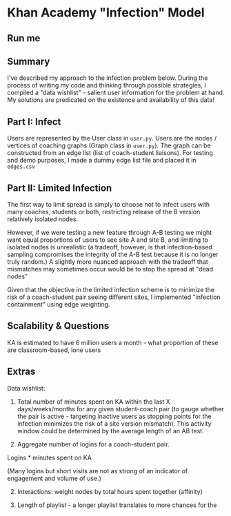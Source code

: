 Khan Academy "Infection" Model
============

## Run me

## Summary

I've described my approach to the infection problem below. During the process of writing my code and thinking through possible strategies, I compiled a "data wishlist" - salient user information for the problem at hand. My solutions are predicated on the existence and availability of this data!

## Part I: Infect

Users are represented by the User class in `user.py`. Users are the nodes / vertices of coaching graphs (Graph class in `user.py`). The graph can be constructed from an edge list (list of coach-student liaisons). For testing and demo purposes, I made a dummy edge list file and placed it in `edges.csv`

## Part II: Limited Infection

The first way to limit spread is simply to choose not to infect users with many coaches, students or both, restricting release of the B version relatively isolated nodes.

However, if we were testing a new feature through A-B testing we might want equal proportions of users to see site A and site B, and limiting to isolated nodes is unrealistic (a tradeoff, however, is that infection-based sampling compromises the integrity of the A-B test because it is no longer truly random.) A slightly more nuanced approach with the tradeoff that mismatches may sometimes occur would be to stop the spread at "dead nodes"

Given that the objective in the limited infection scheme is to minimize the risk of a coach-student pair seeing different sites, I implemented "infection containment" using edge weighting. 

## Scalability & Questions

KA is estimated to have 6 million users a month - what proportion of these are classroom-based, lone users

## Extras

Data wishlist:
1. Total number of minutes spent on KA within the last X days/weeks/months for any given student-coach pair (to gauge whether the pair is active - targeting inactive users as stopping points for the infection minimizes the risk of a site version mismatch). This activity window could be determined by the average length of an AB test.

2. Aggregate number of logins for a coach-student pair.

Logins * minutes spent on KA

(Many logins but short visits are not as strong of an indicator of engagement and volume of use.)

2. Interactions: weight nodes by total hours spent together (affinity)

3. Length of playlist - a longer playlist translates to more chances for the 
